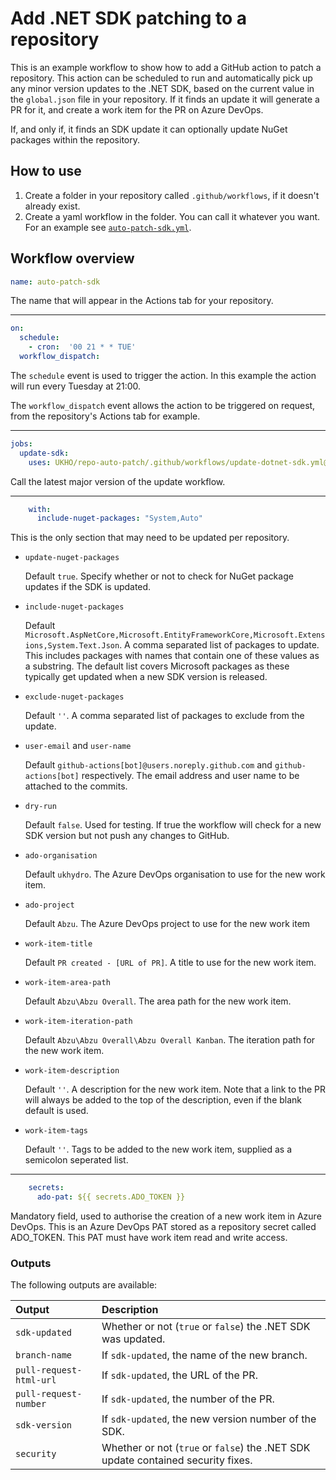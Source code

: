 # Add .NET SDK patching to a repository
This is an example workflow to show how to add a GitHub action to patch a repository. This action can be scheduled to run and automatically pick up any minor version updates to the .NET SDK, based on the current value in the `global.json` file in your repository. If it finds an update it will generate a PR for it, and create a work item for the PR on Azure DevOps.

If, and only if, it finds an SDK update it can optionally update NuGet packages within the repository.

## How to use
1. Create a folder in your repository called `.github/workflows`, if it doesn't already exist.
2. Create a yaml workflow in the folder. You can call it whatever you want. For an example see [`auto-patch-sdk.yml`](auto-patch-sdk.yml).

## Workflow overview
```yaml
name: auto-patch-sdk
```
The name that will appear in the Actions tab for your repository.

---

```yaml
on:
  schedule:
    - cron:  '00 21 * * TUE'
  workflow_dispatch:
```
The `schedule` event is used to trigger the action. In this example the action will run every Tuesday at 21:00.

The `workflow_dispatch` event allows the action to be triggered on request, from the repository's Actions tab for example.

---

```yaml
jobs:
  update-sdk:
    uses: UKHO/repo-auto-patch/.github/workflows/update-dotnet-sdk.yml@v1
```
Call the latest major version of the update workflow.

---

```yaml
    with:
      include-nuget-packages: "System,Auto"
```
This is the only section that may need to be updated per repository.

- `update-nuget-packages`

  Default `true`. Specify whether or not to check for NuGet package updates if the SDK is updated.

- `include-nuget-packages`

  Default `Microsoft.AspNetCore,Microsoft.EntityFrameworkCore,Microsoft.Extensions,System.Text.Json`. A comma separated list of packages to update. This includes packages with names that contain one of these values as a substring. The default list covers Microsoft packages as these typically get updated when a new SDK version is released.

- `exclude-nuget-packages`

  Default `''`. A comma separated list of packages to exclude from the update.

- `user-email` and `user-name`

  Default `github-actions[bot]@users.noreply.github.com` and `github-actions[bot]` respectively. The email address and user name to be attached to the commits.

- `dry-run`

  Default `false`. Used for testing. If true the workflow will check for a new SDK version but not push any changes to GitHub.

- `ado-organisation`

  Default `ukhydro`. The Azure DevOps organisation to use for the new work item.

- `ado-project`

  Default `Abzu`. The Azure DevOps project to use for the new work item

- `work-item-title`

  Default `PR created - [URL of PR]`. A title to use for the new work item.

- `work-item-area-path`

  Default `Abzu\Abzu Overall`. The area path for the new work item.

- `work-item-iteration-path`

  Default `Abzu\Abzu Overall\Abzu Overall Kanban`. The iteration path for the new work item.

- `work-item-description`

  Default `''`. A description for the new work item. Note that a link to the PR will always be added to the top of the description, even if the blank default is used.

- `work-item-tags`

  Default `''`. Tags to be added to the new work item, supplied as a semicolon seperated list.

---

```yaml
    secrets:
      ado-pat: ${{ secrets.ADO_TOKEN }}
```
Mandatory field, used to authorise the creation of a new work item in Azure DevOps. This is an Azure DevOps PAT stored as a repository secret called ADO_TOKEN. This PAT must have work item read and write access.

### Outputs
The following outputs are available:

|Output                 |Description                                                                     |
|:----------------------|:-------------------------------------------------------------------------------|
|`sdk-updated`          |Whether or not (`true` or `false`) the .NET SDK was updated.                    |
|`branch-name`          |If `sdk-updated`, the name of the new branch.                                   |
|`pull-request-html-url`|If `sdk-updated`, the URL of the PR.                                            |
|`pull-request-number`  |If `sdk-updated`, the number of the PR.                                         |
|`sdk-version`          |If `sdk-updated`, the new version number of the SDK.                            |
|`security`             |Whether or not (`true` or `false`) the .NET SDK update contained security fixes.|
